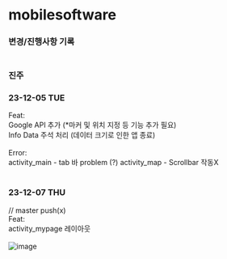 # mobilesoftware
### 변경/진행사항 기록<br><br>

### 진주<br>
### 23-12-05 TUE<br>
Feat:<br>
Google API 추가 (*마커 및 위치 지정 등 기능 추가 필요)<br>
Info Data 주석 처리 (데이터 크기로 인한 앱 종료)<br><br>
Error:<br>
activity_main - tab 바 problem (?)
activity_map - Scrollbar 작동X
<br><br>

### 23-12-07 THU <br>
// master push(x)<br>
Feat:<br>
activity_mypage 레이아웃<br><br>
![image](https://github.com/hor629/mobilesoftware/assets/102593738/6f2b3dd1-67c2-4547-aaec-81692d6eb6b6)

<br><br>

